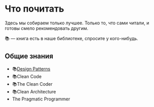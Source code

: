 # Что почитать

Здесь мы собираем только лучшее. Только то, что сами читали, и готовы смело рекомендовать другим.

📚 — книга есть в наше библиотеке, спросите у кого-нибудь.

## Общие знания
+ 📚[Design Patterns](https://ru.wikipedia.org/wiki/Design_Patterns)
+ 📚Clean Code
+ 📚The Clean Coder
+ 📚Clean Architecture
+ The Pragmatic Programmer

